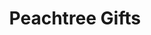 ---
title: "Peachtree Gifts"
url: /portland/peachtree-gifts-southwest-capitol-highway/
shop: Andenken
---